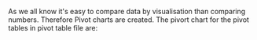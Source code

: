 As we all know it's easy to compare data by visualisation than comparing numbers. Therefore Pivot charts are created. The pivort chart for the pivot tables in pivot table file are:


